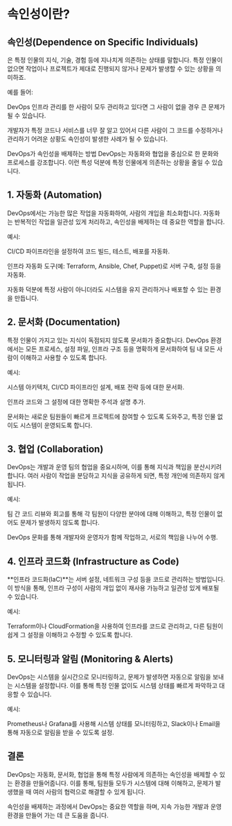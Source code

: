# 속인성이란?
## 속인성(Dependence on Specific Individuals)
은 특정 인물의 지식, 기술, 경험 등에 지나치게 의존하는 상태를 말합니다. 특정 인물이 없으면 작업이나 프로젝트가 제대로 진행되지 않거나 문제가 발생할 수 있는 상황을 의미하죠.

예를 들어:

DevOps 인프라 관리를 한 사람이 모두 관리하고 있다면 그 사람이 없을 경우 큰 문제가 될 수 있습니다.

개발자가 특정 코드나 서비스를 너무 잘 알고 있어서 다른 사람이 그 코드를 수정하거나 관리하기 어려운 상황도 속인성이 발생한 사례가 될 수 있습니다.

DevOps가 속인성을 배제하는 방법
DevOps는 자동화와 협업을 중심으로 한 문화와 프로세스를 강조합니다. 이런 특성 덕분에 특정 인물에게 의존하는 상황을 줄일 수 있습니다.

## 1. 자동화 (Automation)
DevOps에서는 가능한 많은 작업을 자동화하여, 사람의 개입을 최소화합니다. 자동화는 반복적인 작업을 일관성 있게 처리하고, 속인성을 배제하는 데 중요한 역할을 합니다.

예시:

CI/CD 파이프라인을 설정하여 코드 빌드, 테스트, 배포를 자동화.

인프라 자동화 도구(예: Terraform, Ansible, Chef, Puppet)로 서버 구축, 설정 등을 자동화.

자동화 덕분에 특정 사람이 아니더라도 시스템을 유지 관리하거나 배포할 수 있는 환경을 만듭니다.

## 2. 문서화 (Documentation)
특정 인물이 가지고 있는 지식이 독점되지 않도록 문서화가 중요합니다. DevOps 환경에서는 모든 프로세스, 설정 파일, 인프라 구조 등을 명확하게 문서화하여 팀 내 모든 사람이 이해하고 사용할 수 있도록 합니다.

예시:

시스템 아키텍처, CI/CD 파이프라인 설계, 배포 전략 등에 대한 문서화.

인프라 코드와 그 설정에 대한 명확한 주석과 설명 추가.

문서화는 새로운 팀원들이 빠르게 프로젝트에 참여할 수 있도록 도와주고, 특정 인물 없이도 시스템이 운영되도록 합니다.

## 3. 협업 (Collaboration)
DevOps는 개발과 운영 팀의 협업을 중요시하며, 이를 통해 지식과 책임을 분산시키려 합니다. 여러 사람이 작업을 분담하고 지식을 공유하게 되면, 특정 개인에 의존하지 않게 됩니다.

예시:

팀 간 코드 리뷰와 회고를 통해 각 팀원이 다양한 분야에 대해 이해하고, 특정 인물이 없어도 문제가 발생하지 않도록 합니다.

DevOps 문화를 통해 개발자와 운영자가 함께 작업하고, 서로의 책임을 나누어 수행.

## 4. 인프라 코드화 (Infrastructure as Code)
**인프라 코드화(IaC)**는 서버 설정, 네트워크 구성 등을 코드로 관리하는 방법입니다. 이 방식을 통해, 인프라 구성이 사람의 개입 없이 재사용 가능하고 일관성 있게 배포될 수 있습니다.

예시:

Terraform이나 CloudFormation을 사용하여 인프라를 코드로 관리하고, 다른 팀원이 쉽게 그 설정을 이해하고 수정할 수 있도록 합니다.

## 5. 모니터링과 알림 (Monitoring & Alerts)
DevOps는 시스템을 실시간으로 모니터링하고, 문제가 발생하면 자동으로 알림을 보내는 시스템을 설정합니다. 이를 통해 특정 인물 없이도 시스템 상태를 빠르게 파악하고 대응할 수 있습니다.

예시:

Prometheus나 Grafana를 사용해 시스템 상태를 모니터링하고, Slack이나 Email을 통해 자동으로 알림을 받을 수 있도록 설정.

## 결론
DevOps는 자동화, 문서화, 협업을 통해 특정 사람에게 의존하는 속인성을 배제할 수 있는 환경을 만들어줍니다. 이를 통해, 팀원들 모두가 시스템에 대해 이해하고, 문제가 발생했을 때 여러 사람의 협력으로 해결할 수 있게 됩니다.

속인성을 배제하는 과정에서 DevOps는 중요한 역할을 하며, 지속 가능한 개발과 운영 환경을 만들어 가는 데 큰 도움을 줍니다.
